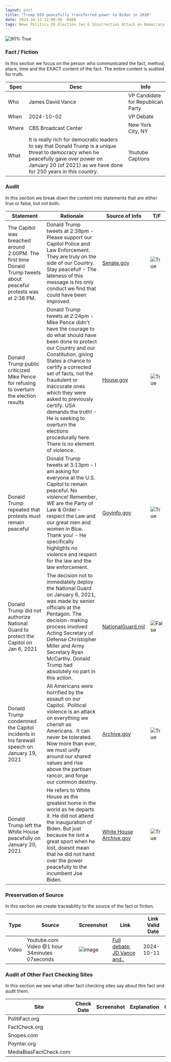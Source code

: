 ```yaml
---
layout: post
title: "Trump DID peacefully transferred power to Biden in 2020"
date: 2024-10-11 12:00:00 -0400
tags: News Politics US Election Jan 6 Insurrection Attack on Democracy Capitol Riots White House Election 2020 Donald Trump Joseph Biden
---
```


![90% True](/assets/images/90.jpg)

### Fact / Fiction

In this section we focus on the person who communicated the fact, method, place, time and the EXACT content of the fact. The entire content is audited for truth.

| Spec | Desc | Info | 
| ----------- | ----------- | ----------- |
| Who | James David Vance | VP Candidate for Republican Party | 
| When | 2024-10-02 | VP Debate | 
| Where | CBS Broadcast Center | New York City, NY | 
| What | It is really rich for democratic leaders to say that Donald Trump is a unique threat to democracy when he peacefully gave over power on January 20 (of 2021) as we have done for 250 years in this country. | Youtube Captions | 

### Audit

In this section we break down the content into statements that are either true or false, but not both.

| Statement | Rationale | Source of Info | T/F | 
| ----------- | ----------- | ----------- | ----------- |
| The Capitol was breached around 2:00PM. The first time Donald Trump tweets about peaceful protests was at 2:38 PM. | Donald Trump tweets at 2:38pm - Please support our Capitol Police and Law Enforcement. They are truly on the side of our Country. Stay peaceful! - The lateness of this message is his only conduct we find that could have been improved. | [Senate.gov](https://www.hsgac.senate.gov/wp-content/uploads/imo/media/doc/HSGAC&RulesFullReport_ExaminingU.S.CapitolAttack.pdf) | ![True](/assets/images/true.png) | 
| Donald Trump public criticized Mike Pence for refusing to overturn the election results | Donald Trump tweets at 2:24pm - Mike Pence didn't have the courage to do what should have been done to protect our Country and our Constitution, giving States a chance to certify a corrected set of facts, not the fraudulent or inaccurate ones which they were asked to previously certify. USA demands the truth! - He is seeking to overturn the elections procedurally here. There is no element of violence. | [House.gov](https://docs.house.gov/meetings/GO/GO00/20210902/114020/HMKP-117-GO00-20210902-SD005.pdf) | ![True](/assets/images/true.png) | 
| Donald Trump repeated that protests must remain peaceful | Donald Trump tweets at 3:13pm - I am asking for everyone at the U.S. Capitol to remain peaceful. No violence! Remember, WE are the Party of Law & Order – respect the Law and our great men and women in Blue. Thank you! - He specifically highlights no violence and respect for the law and the law enforcement. | [Govinfo.gov](https://www.govinfo.gov/collection/january-6th-committee-final-report?path=/gpo/January%206th%20Committee%20Final%20Report%20and%20Supporting%20Materials%20Collection/Supporting%20Materials%20-%20Web%20Resources%20Referenced%20by%20the%20Committee/%7B%22pageSize%22%3A%2250%22%2C%22offset%22%3A%220%22%7D) | ![True](/assets/images/true.png) | 
| Donald Trump did not authorize National Guard to protect the Capitol on Jan 6, 2021 | The decision not to immediately deploy the National Guard on January 6, 2021, was made by senior officials at the Pentagon. The decision-making process involved Acting Secretary of Defense Christopher Miller and Army Secretary Ryan McCarthy. Donald Trump had absolutely no part in this action. | [NationalGuard.mil](https://www.nationalguard.mil/News/Article/2466077/dod-details-national-guard-response-to-capitol-attack/) | ![False](/assets/images/false.png) | 
| Donald Trump condemned the Capitol incidents in his farewall speech on January 19, 2021 | All Americans were horrified by the assault on our Capitol.  Political violence is an attack on everything we cherish as Americans.  It can never be tolerated. Now more than ever, we must unify around our shared values and rise above the partisan rancor, and forge our common destiny. | [Archive.gov](https://trumpwhitehouse.archives.gov/farewell-address/) | ![True](/assets/images/true.png) | 
| Donald Trump left the White House peacefully on January 20, 2021 | He refers to White House as the greatest home in the world as he departs it. He did not attend the inauguration of Biden. But just because he isnt a great sport when he lost, doesnt mean that he did not hand over the power peacefully to the incumbent Joe Biden. | [White House Archive.gov](https://www.youtube.com/watch?v=DebjxDtcbzw) | ![True](/assets/images/true.png) | 

### Preservation of Source

In this section we create traceability to the source of the fact or fiction.

| Type | Source | Screenshot | Link | Link Valid Date | 
| ----------- | ----------- | ----------- | ----------- | ----------- |
| Video | Youtube.com Video @1 hour 34minutes 07seconds | ![image](/posts/images/2024-10-11-Trump-DID-peacefully-transferred-power-to-Biden-in-2020-image.png) | [Full debate: JD Vance and..](https://www.youtube.com/live/VAGZGQg31hs?si=76wCqD5CyMXKNcLA&t=5647) | 2024-10-11 | 

### Audit of Other Fact Checking Sites

In this section we see what other fact checking sites say about this fact and audit them.

| Site | Check Date | Screenshot | Explanation | Grade | 
| ----------- | ----------- | ----------- | ----------- | ----------- |
| PolitiFact.org |  |  |  |  | 
| FactCheck.org |  |  |  |  | 
| Snopes.com |  |  |  |  | 
| Poynter.org |  |  |  |  | 
| MediaBiasFactCheck.com |  |  |  |  | 

